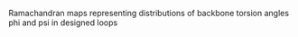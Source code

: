 Ramachandran maps representing distributions of backbone torsion angles phi and psi in designed loops
